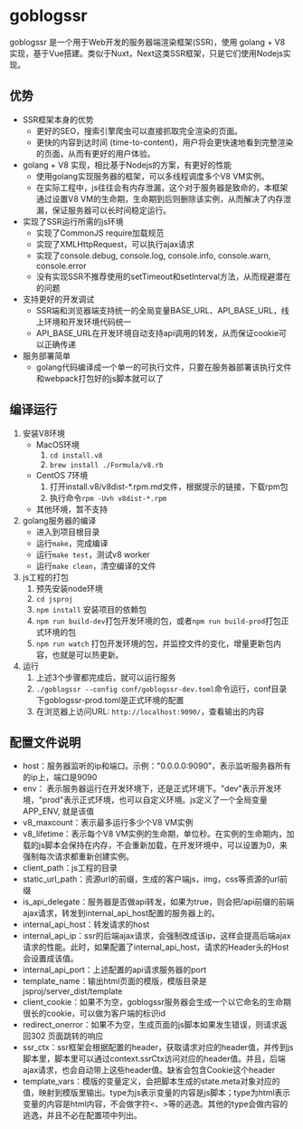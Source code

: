 # goblogssr

goblogssr 是一个用于Web开发的服务器端渲染框架(SSR)，使用 golang + V8 实现，基于Vue搭建。类似于Nuxt，Next这类SSR框架，只是它们使用Nodejs实现。

## 优势
- SSR框架本身的优势
   - 更好的SEO，搜索引擎爬虫可以直接抓取完全渲染的页面。
   - 更快的内容到达时间 (time-to-content)，用户将会更快速地看到完整渲染的页面，从而有更好的用户体验。
- golang + V8 实现，相比基于Nodejs的方案，有更好的性能
   - 使用golang实现服务器的框架，可以多线程调度多个V8 VM实例。
   - 在实际工程中，js往往会有内存泄漏，这个对于服务器是致命的，本框架通过设置V8 VM的生命期，生命期到后则删除该实例，从而解决了内存泄漏，保证服务器可以长时间稳定运行。
- 实现了SSR运行所需的js环境
   - 实现了CommonJS require加载规范
   - 实现了XMLHttpRequest，可以执行ajax请求
   - 实现了console.debug, console.log, console.info, console.warn, console.error
   - 没有实现SSR不推荐使用的setTimeout和setInterval方法，从而规避潜在的问题
- 支持更好的开发调试
   - SSR端和浏览器端支持统一的全局变量BASE_URL、API_BASE_URL，线上环境和开发环境代码统一
   - API_BASE_URL在开发环境自动支持api调用的转发，从而保证cookie可以正确传递
- 服务部署简单
   - golang代码编译成一个单一的可执行文件，只要在服务器部署该执行文件和webpack打包好的js脚本就可以了
  
## 编译运行
1. 安装V8环境
   - MacOS环境
      1. `cd install.v8`
      2. `brew install ./Formula/v8.rb`
   - CentOS 7环境
      1. 打开install.v8/v8dist-*.rpm.md文件，根据提示的链接，下载rpm包
      2. 执行命令`rpm -Uvh v8dist-*.rpm`
   - 其他环境，暂不支持
2. golang服务器的编译
   - 进入到项目根目录
   - 运行`make`，完成编译
   - 运行`make test`，测试v8 worker
   - 运行`make clean`，清空编译的文件
3. js工程的打包
   1. 预先安装node环境
   2. `cd jsproj`
   3. `npm install` 安装项目的依赖包
   4. `npm run build-dev`打包开发环境的包，或者`npm run build-prod`打包正式环境的包
   5. `npm run watch` 打包开发环境的包，并监控文件的变化，增量更新包内容，也就是可以热更新。
4. 运行
   1. 上述3个步骤都完成后，就可以运行服务
   2. `./goblogssr --config conf/goblogssr-dev.toml`命令运行，conf目录下goblogssr-prod.toml是正式环境的配置
   3. 在浏览器上访问URL: `http://localhost:9090/`，查看输出的内容
   
## 配置文件说明
   - host：服务器监听的ip和端口。示例："0.0.0.0:9090"，表示监听服务器所有的ip上，端口是9090
   - env： 表示服务器运行在开发环境下，还是正式环境下。"dev"表示开发环境，"prod"表示正式环境，也可以自定义环境。js定义了一个全局变量APP_ENV, 就是该值
   - v8_maxcount：表示最多运行多少个V8 VM实例
   - v8_lifetime：表示每个V8 VM实例的生命期，单位秒。在实例的生命期内，加载的js脚本会保持在内存，不会重新加载，在开发环境中，可以设置为0，来强制每次请求都重新创建实例。
   - client_path：js工程的目录
   - static_url_path：资源url的前缀，生成的客户端js，img，css等资源的url前缀
   - is_api_delegate：服务器是否做api转发，如果为true，则会把/api前缀的前端ajax请求，转发到internal_api_host配置的服务器上的。
   - internal_api_host：转发请求的host
   - internal_api_ip：ssr的后端ajax请求，会强制改成该ip，这样会提高后端ajax请求的性能。此时，如果配置了internal_api_host，请求的Header头的Host会设置成该值。
   - internal_api_port：上述配置的api请求服务器的port
   - template_name：输出html页面的模版，模版目录是 jsproj/server_dist/template
   - client_cookie：如果不为空，goblogssr服务器会生成一个以它命名的生命期很长的cookie，可以做为客户端的标识id
   - redirect_onerror：如果不为空，生成页面的js脚本如果发生错误，则请求返回302 页面跳转的响应
   - ssr_ctx：ssr框架会根据配置的header，获取请求对应的header值，并传到js脚本里，脚本里可以通过context.ssrCtx访问对应的header值。并且，后端ajax请求，也会自动带上这些header值。缺省会包含Cookie这个header
   - template_vars：模版的变量定义，会把脚本生成的state.meta对象对应的值，映射到模版里输出。type为js表示变量的内容是js脚本；type为html表示变量的内容是html内容，不会做字符<、>等的逃逸。其他的type会做内容的逃逸，并且不必在配置项中列出。